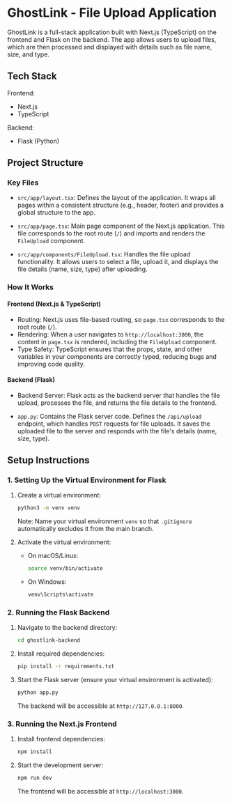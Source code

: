 # GhostLink - File Upload Application

GhostLink is a full-stack application built with Next.js (TypeScript) on the frontend and Flask on the backend. The app allows users to upload files, which are then processed and displayed with details such as file name, size, and type.

## Tech Stack

Frontend:
- Next.js
- TypeScript

Backend:
- Flask (Python)

## Project Structure

### Key Files

- `src/app/layout.tsx`: Defines the layout of the application. It wraps all pages within a consistent structure (e.g., header, footer) and provides a global structure to the app.
  
- `src/app/page.tsx`: Main page component of the Next.js application. This file corresponds to the root route (`/`) and imports and renders the `FileUpload` component.
  
- `src/app/components/FileUpload.tsx`: Handles the file upload functionality. It allows users to select a file, upload it, and displays the file details (name, size, type) after uploading.

### How It Works

#### Frontend (Next.js & TypeScript)

- Routing: Next.js uses file-based routing, so `page.tsx` corresponds to the root route (`/`).
- Rendering: When a user navigates to `http://localhost:3000`, the content in `page.tsx` is rendered, including the `FileUpload` component.
- Type Safety: TypeScript ensures that the props, state, and other variables in your components are correctly typed, reducing bugs and improving code quality.

#### Backend (Flask)

- Backend Server: Flask acts as the backend server that handles the file upload, processes the file, and returns the file details to the frontend.
  
- `app.py`: Contains the Flask server code. Defines the `/api/upload` endpoint, which handles `POST` requests for file uploads. It saves the uploaded file to the server and responds with the file's details (name, size, type).

## Setup Instructions

### 1. Setting Up the Virtual Environment for Flask

1. Create a virtual environment:
    ```bash
    python3 -m venv venv
    ```
   Note: Name your virtual environment `venv` so that `.gitignore` automatically excludes it from the main branch.

2. Activate the virtual environment:
    - On macOS/Linux:
        ```bash
        source venv/bin/activate
        ```
    - On Windows:
        ```bash
        venv\Scripts\activate
        ```

### 2. Running the Flask Backend

1. Navigate to the backend directory:
    ```bash
    cd ghostlink-backend
    ```

2. Install required dependencies:
    ```bash
    pip install -r requirements.txt
    ```

3. Start the Flask server (ensure your virtual environment is activated):
    ```bash
    python app.py
    ```
   The backend will be accessible at `http://127.0.0.1:8000`.

### 3. Running the Next.js Frontend

1. Install frontend dependencies:
    ```bash
    npm install
    ```

2. Start the development server:
    ```bash
    npm run dev
    ```
   The frontend will be accessible at `http://localhost:3000`.